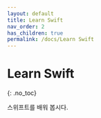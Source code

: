 ```yaml
---
layout: default
title: Learn Swift
nav_order: 2
has_children: true
permalink: /docs/Learn Swift
---
```


# Learn Swift
{: .no_toc}

스위프트를 배워 봅시다.